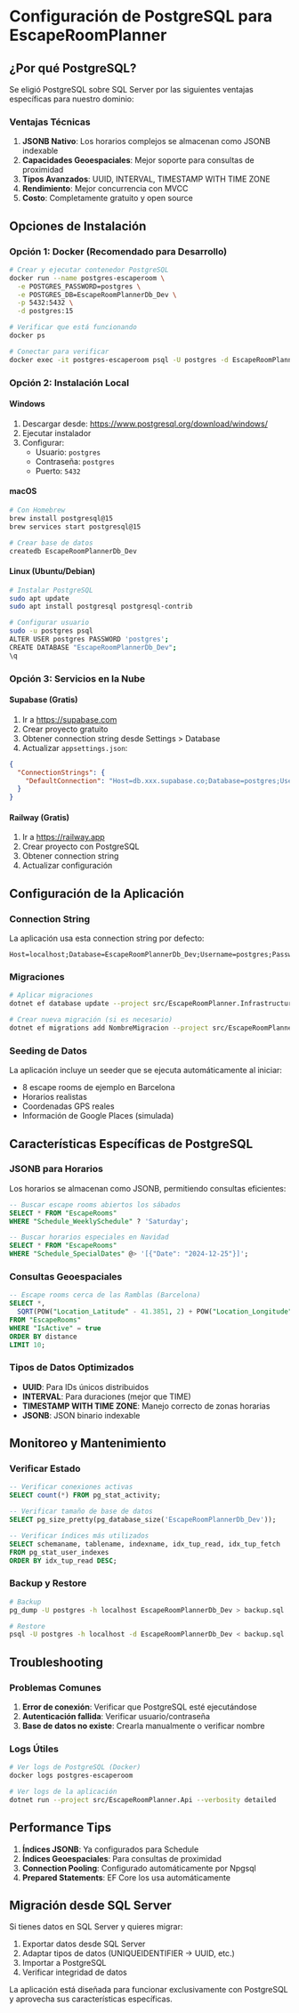 # Configuración de PostgreSQL para EscapeRoomPlanner

## ¿Por qué PostgreSQL?

Se eligió PostgreSQL sobre SQL Server por las siguientes ventajas específicas para nuestro dominio:

### Ventajas Técnicas

1. **JSONB Nativo**: Los horarios complejos se almacenan como JSONB indexable
2. **Capacidades Geoespaciales**: Mejor soporte para consultas de proximidad
3. **Tipos Avanzados**: UUID, INTERVAL, TIMESTAMP WITH TIME ZONE
4. **Rendimiento**: Mejor concurrencia con MVCC
5. **Costo**: Completamente gratuito y open source

## Opciones de Instalación

### Opción 1: Docker (Recomendado para Desarrollo)

```bash
# Crear y ejecutar contenedor PostgreSQL
docker run --name postgres-escaperoom \
  -e POSTGRES_PASSWORD=postgres \
  -e POSTGRES_DB=EscapeRoomPlannerDb_Dev \
  -p 5432:5432 \
  -d postgres:15

# Verificar que está funcionando
docker ps

# Conectar para verificar
docker exec -it postgres-escaperoom psql -U postgres -d EscapeRoomPlannerDb_Dev
```

### Opción 2: Instalación Local

#### Windows
1. Descargar desde: https://www.postgresql.org/download/windows/
2. Ejecutar instalador
3. Configurar:
   - Usuario: `postgres`
   - Contraseña: `postgres`
   - Puerto: `5432`

#### macOS
```bash
# Con Homebrew
brew install postgresql@15
brew services start postgresql@15

# Crear base de datos
createdb EscapeRoomPlannerDb_Dev
```

#### Linux (Ubuntu/Debian)
```bash
# Instalar PostgreSQL
sudo apt update
sudo apt install postgresql postgresql-contrib

# Configurar usuario
sudo -u postgres psql
ALTER USER postgres PASSWORD 'postgres';
CREATE DATABASE "EscapeRoomPlannerDb_Dev";
\q
```

### Opción 3: Servicios en la Nube

#### Supabase (Gratis)
1. Ir a https://supabase.com
2. Crear proyecto gratuito
3. Obtener connection string desde Settings > Database
4. Actualizar `appsettings.json`:
```json
{
  "ConnectionStrings": {
    "DefaultConnection": "Host=db.xxx.supabase.co;Database=postgres;Username=postgres;Password=your-password"
  }
}
```

#### Railway (Gratis)
1. Ir a https://railway.app
2. Crear proyecto con PostgreSQL
3. Obtener connection string
4. Actualizar configuración

## Configuración de la Aplicación

### Connection String

La aplicación usa esta connection string por defecto:
```
Host=localhost;Database=EscapeRoomPlannerDb_Dev;Username=postgres;Password=postgres
```

### Migraciones

```bash
# Aplicar migraciones
dotnet ef database update --project src/EscapeRoomPlanner.Infrastructure --startup-project src/EscapeRoomPlanner.Api

# Crear nueva migración (si es necesario)
dotnet ef migrations add NombreMigracion --project src/EscapeRoomPlanner.Infrastructure --startup-project src/EscapeRoomPlanner.Api
```

### Seeding de Datos

La aplicación incluye un seeder que se ejecuta automáticamente al iniciar:
- 8 escape rooms de ejemplo en Barcelona
- Horarios realistas
- Coordenadas GPS reales
- Información de Google Places (simulada)

## Características Específicas de PostgreSQL

### JSONB para Horarios

Los horarios se almacenan como JSONB, permitiendo consultas eficientes:

```sql
-- Buscar escape rooms abiertos los sábados
SELECT * FROM "EscapeRooms" 
WHERE "Schedule_WeeklySchedule" ? 'Saturday';

-- Buscar horarios especiales en Navidad
SELECT * FROM "EscapeRooms" 
WHERE "Schedule_SpecialDates" @> '[{"Date": "2024-12-25"}]';
```

### Consultas Geoespaciales

```sql
-- Escape rooms cerca de las Ramblas (Barcelona)
SELECT *, 
  SQRT(POW("Location_Latitude" - 41.3851, 2) + POW("Location_Longitude" - 2.1734, 2)) as distance
FROM "EscapeRooms" 
WHERE "IsActive" = true
ORDER BY distance 
LIMIT 10;
```

### Tipos de Datos Optimizados

- **UUID**: Para IDs únicos distribuidos
- **INTERVAL**: Para duraciones (mejor que TIME)
- **TIMESTAMP WITH TIME ZONE**: Manejo correcto de zonas horarias
- **JSONB**: JSON binario indexable

## Monitoreo y Mantenimiento

### Verificar Estado

```sql
-- Verificar conexiones activas
SELECT count(*) FROM pg_stat_activity;

-- Verificar tamaño de base de datos
SELECT pg_size_pretty(pg_database_size('EscapeRoomPlannerDb_Dev'));

-- Verificar índices más utilizados
SELECT schemaname, tablename, indexname, idx_tup_read, idx_tup_fetch 
FROM pg_stat_user_indexes 
ORDER BY idx_tup_read DESC;
```

### Backup y Restore

```bash
# Backup
pg_dump -U postgres -h localhost EscapeRoomPlannerDb_Dev > backup.sql

# Restore
psql -U postgres -h localhost -d EscapeRoomPlannerDb_Dev < backup.sql
```

## Troubleshooting

### Problemas Comunes

1. **Error de conexión**: Verificar que PostgreSQL esté ejecutándose
2. **Autenticación fallida**: Verificar usuario/contraseña
3. **Base de datos no existe**: Crearla manualmente o verificar nombre

### Logs Útiles

```bash
# Ver logs de PostgreSQL (Docker)
docker logs postgres-escaperoom

# Ver logs de la aplicación
dotnet run --project src/EscapeRoomPlanner.Api --verbosity detailed
```

## Performance Tips

1. **Índices JSONB**: Ya configurados para Schedule
2. **Índices Geoespaciales**: Para consultas de proximidad
3. **Connection Pooling**: Configurado automáticamente por Npgsql
4. **Prepared Statements**: EF Core los usa automáticamente

## Migración desde SQL Server

Si tienes datos en SQL Server y quieres migrar:

1. Exportar datos desde SQL Server
2. Adaptar tipos de datos (UNIQUEIDENTIFIER → UUID, etc.)
3. Importar a PostgreSQL
4. Verificar integridad de datos

La aplicación está diseñada para funcionar exclusivamente con PostgreSQL y aprovecha sus características específicas.